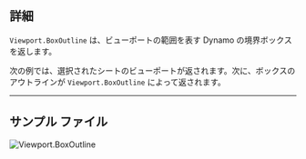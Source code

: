 ## 詳細
`Viewport.BoxOutline` は、ビューポートの範囲を表す Dynamo の境界ボックスを返します。

次の例では、選択されたシートのビューポートが返されます。次に、ボックスのアウトラインが `Viewport.BoxOutline` によって返されます。
___
## サンプル ファイル

![Viewport.BoxOutline](./Revit.Elements.Viewport.BoxOutline_img.jpg)
